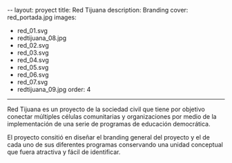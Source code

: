 --
layout: proyect
title: Red Tijuana
description: Branding
cover: red_portada.jpg
images:
 - red_01.svg
 - redtijuana_08.jpg
 - red_02.svg
 - red_03.svg
 - red_04.svg
 - red_05.svg
 - red_06.svg
 - red_07.svg
 - redtijuana_09.jpg
order: 4
---

Red Tijuana es un proyecto de la sociedad civil que tiene por objetivo conectar múltiples células comunitarias y organizaciones por medio de la implementación de una serie de programas de educación democrática.

El proyecto consitió en diseñar el branding general del proyecto y el de cada uno de sus diferentes programas conservando una unidad conceptual que fuera atractiva y fácil de identificar.  
